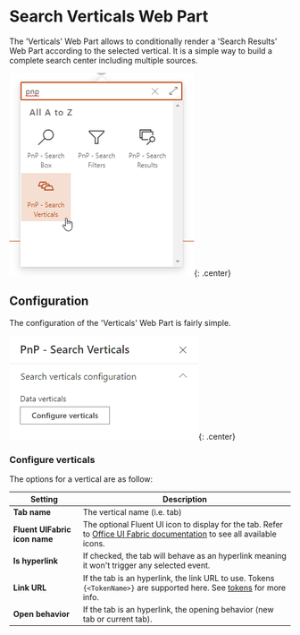 # Search Verticals Web Part

The 'Verticals' Web Part allows to conditionally render a 'Search Results' Web Part according to the selected vertical. It is a simple way to build a complete search center including multiple sources.

!["PnP Search Verticals Web Part"](../../assets/webparts/search-verticals/search_verticals_wp_picker.png){: .center}

## Configuration

The configuration of the 'Verticals' Web Part is fairly simple.

!["Verticals configuration"](../../assets/webparts/search-verticals/configure_verticals.png){: .center} 

### Configure verticals

The options for a vertical are as follow:

| **Setting** | **Description** |
|------------|-----------------|
| **Tab name** | The vertical name (i.e. tab) 
| **Fluent UIFabric icon name** | The optional Fluent UI icon to display for the tab. Refer to [Office UI Fabric documentation](https://developer.microsoft.com/en-us/fluentui#/styles/web/icons) to see all available icons.
| **Is hyperlink** | If checked, the tab will behave as an hyperlink meaning it won't trigger any selected event.
| **Link URL** | If the tab is an hyperlink, the link URL to use. Tokens `{<TokenName>}` are supported here. See [tokens](../search-results/tokens.md) for more info.
| **Open behavior** | If the tab is an hyperlink, the opening behavior (new tab or current tab).